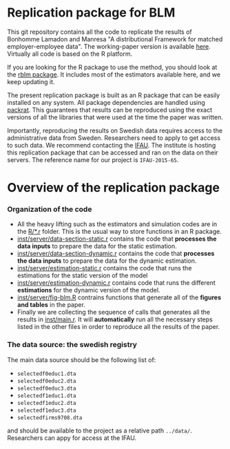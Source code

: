# Replication package for BLM

This git repository contains all the code to replicate the results of Bonhomme Lamadon and Manresa "A distributional Framework for matched employer-employee data". The working-paper version is available [here](http://lamadon.com/paper/blm.pdf). Virtually all code is based on the R platform. 

If you are looking for the R package to use the method, you should look at the [rblm package](https://tlamadon.github.io/rblm/index.html). It includes most of the estimators available here, and we keep updating it.

The present replication package is built as an R package that can be easily installed on any system. All package dependencies are handled using [packrat](https://rstudio.github.io/packrat/). This guarantees that results can be reproduced using the exact versions of all the libraries that were used at the time the paper was written.

Importantly, reproducing the results on Swedish data requires access to the administrative data from Sweden. Researchers need to apply to get access to such data. We recommend contacting the [IFAU](https://www.ifau.se/). The institute is hosting this replication package that can be accessed and ran on the data on their servers. The reference name for our project is `IFAU-2015-65`.

# Overview of the replication package

### Organization of the code

 - All the heavy lifting such as the estimators and simulation codes are in the [R/*.r](https://github.com/tlamadon/blm-replicate/tree/master/R) folder. This is the usual way to store functions in an R package.
 - [inst/server/data-section-static.r](https://github.com/tlamadon/blm-replicate/blob/master/inst/server/data-selection-static.r) contains the code that __processes the data inputs__ to prepare the data for the static estimation.
 - [inst/server/data-section-dynamic.r](https://github.com/tlamadon/blm-replicate/blob/master/inst/server/data-selection-dynamic.r) contains the code that __processes the data inputs__ to prepare the data for the dynamic estimation.
 - [inst/server/estimation-static.r](https://github.com/tlamadon/blm-replicate/blob/master/inst/server/estimation-static.r) contains the code that runs the estimations for the static version of the model 
 - [inst/server/estimation-dynamic.r](https://github.com/tlamadon/blm-replicate/blob/master/inst/server/estimation-dynamic.r) contains code that runs the different __estimations__ for the dynamic version of the model.
 - [inst/server/fig-blm.R](https://github.com/tlamadon/blm-replicate/blob/master/inst/server/fig-blm.R) contrains functions that generate all of the __figures and tables__ in the paper.
 - Finally we are collecting the sequence of calls that generates all the results in [inst/main.r](https://github.com/tlamadon/blm-replicate/blob/master/inst/main.R). It will __automatically__ run all the necessary steps listed in the other files in order to reproduce all the results of the paper. 

### The data source: the swedish registry

The main data source should be the following list of:

- `selectedf0educ1.dta` 
- `selectedf0educ2.dta` 
- `selectedf0educ3.dta` 
- `selectedf1educ1.dta` 
- `selectedf1educ2.dta` 
- `selectedf1educ3.dta` 
- `selectedfirms9708.dta`

and should be available to the project as a relative path `../data/`. Researchers can appy for access at the IFAU.

 




